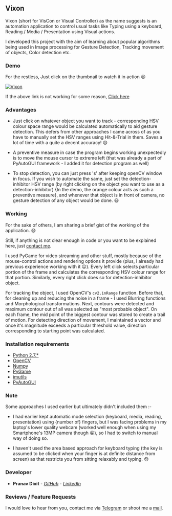 ## Vixon


Vixon (short for VisCon or Visual Controller) as the name suggests is an automation application to control usual tasks like Typing using a keyboard, Reading / Media / Presentation using Visual actions.

I developed this project with the aim of learning about popular algorithms being used in Image processing for Gesture Detection, Tracking movement of objects, Color detection etc.


### Demo

For the restless, Just click on the thumbnail to watch it in action :wink:

[![Vixon](https://i.ytimg.com/vi/FO7A14QEAOM/hqdefault.jpg)](http://bit.do/prnvdixit_vixon)

If the above link is not working for some reason, [Click here](https://youtu.be/FO7A14QEAOM)


### Advantages

* Just click on whatever object you want to track - corresponding HSV colour space range would be calculated automatically to aid gesture detection. This defers from other approaches I came across of as you have to manually set the HSV ranges using Hit-&-Trial in them. Saves a lot of time with a quite a decent accuracy! :smile:

* A preventive measure in case the program begins working unexpectedly is to move the mouse cursor to extreme left (that was already a part of PyAutoGUI framework - I added it for detection program as well)

* To stop detection, you can just press 's' after keeping openCV window in focus. If you wish to automate the same, just set the detection-inhibitor HSV range (by right clicking on the object you want to use as a detection-inhibitor) {In the demo, the orange colour acts as such a preventive measure}, and whenever that object is in front of camera, no gesture detection of any object would be done. :smiley:


### Working

For the sake of others, I am sharing a brief gist of the working of the application. :smile:

Still, if anything is not clear enough in code or you want to be explained here, just [contact me](https://github.com/prnvdixit/Vixon/blob/master/README.md#reviews--feature-requests).

I used PyGame for video streaming and other stuff, mostly because of the mouse-control actions and rendering options it provide (plus, I already had previous experience working with it :stuck_out_tongue:). Every left click selects particular portion of the frame and calculates the corresponding HSV colour range for that portion. Similarly, every right click does so for detection-inhibitor object.

For tracking the object, I used OpenCV's ```cv2.inRange``` function. Before that, for cleaning up and reducing the noise in a frame - I used Blurring functions and Morphological transformations. Next, contours were detected and maximum contour out of all was selected as "most probable object".  On each frame, the mid point of the biggest contour was stored to create a trail of motion.
For detecting direction of movement, I maintained a vector and once it's magnitude exceeds a particular threshold value, direction corresponding to starting point was calculated.

### Installation requirements

* [Python 2.7.*](https://www.python.org/)
* [OpenCV](https://opencv.org/)
* [Numpy](www.numpy.org/)
* [PyGame](https://pypi.python.org/pypi/Pygame)
* [imutils](https://pypi.python.org/pypi/imutils)
* [PyAutoGUI](https://pypi.python.org/pypi/PyAutoGUI)


### Note

Some approaches I used earlier but ultimately didn't included them :-
* I had earlier kept automatic mode selection (keyboard, media, reading, presentation) using {number of} fingers, but I was facing problems in my laptop's lower quality webcam (worked well enough when using my Smartphone's 13MP camera though :stuck_out_tongue:), so I had to switch to manual way of doing so.

* I haven't used the area based approach for keyboard typing (the key is assumed to be clicked when your finger is at definite distance from screen) as that restricts you from sitting relaxably and typing. :sweat:


### Developer
* **Pranav Dixit** - [*GitHub*](https://github.com/prnvdixit) - [*LinkedIn*](https://www.linkedin.com/in/prnvdixit/)


### Reviews / Feature Requests
I would love to hear from you, contact me via [Telegram](https://telegram.me/prnvdixit) or shoot me a [mail](mailto:prnvdixit@gmail.com).

